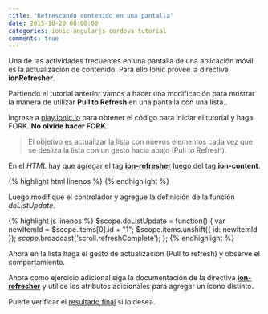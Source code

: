 ```yaml
---
title: "Refrescando contenido en una pantalla"
date: 2015-10-20 08:00:00
categories: ionic angularjs cordova tutorial
comments: true
---
```

Una de las actividades frecuentes en una pantalla de una aplicación móvil es la actualización de contenido. Para ello Ionic provee la directiva __ionRefresher__.

Partiendo el tutorial anterior vamos a hacer una modificación para mostrar la manera de utilizar __Pull to Refresh__ en una pantalla con una lista..

Ingrese a [play.ionic.io][1] para obtener el código para iniciar el tutorial y haga FORK. __No olvide hacer FORK__.

> El objetivo es actualizar la lista con nuevos elementos cada vez que se desliza la lista con un gesto hacia abajo (Pull to Refresh).

En el *HTML* hay que agregar el tag [__ion-refresher__][3] luego del tag __ion-content__.

{% highlight html linenos %}
<ion-content ng-controller="contentController">
  <ion-refresher
    pulling-text="Pull to refresh..."
    on-refresh="doListUpdate()">
  </ion-refresher>
<ion-list>
{% endhighlight %}

Luego modifique el controlador y agregue la definición de la función *doListUpdate*.

{% highlight js linenos %}
$scope.doListUpdate = function() {
  var newItemId = $scope.items[0].id + "1";
  $scope.items.unshift({ id: newItemId });
  $scope.$broadcast('scroll.refreshComplete');
};
{% endhighlight %}

Ahora en la lista haga el gesto de actualización (Pull to refresh) y observe el comportamiento.

Ahora como ejercicio adicional siga la documentación de la directiva [__ion-refresher__][3] y utilice los atributos adicionales para agregar un ícono distinto.

Puede verificar el [resultado final][2] si lo desea.

[1]: http://play.ionic.io/app/4b718c0aa1df "Inicio del tutorial" 
[2]: http://play.ionic.io/app/5909ef640623 "Resultado del tutorial"
[3]: http://ionicframework.com/docs/api/directive/ionRefresher/ "ionRefresher directive"